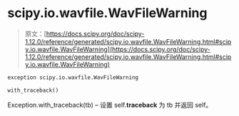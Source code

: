 # scipy.io.wavfile.WavFileWarning

> 原文：[https://docs.scipy.org/doc/scipy-1.12.0/reference/generated/scipy.io.wavfile.WavFileWarning.html#scipy.io.wavfile.WavFileWarning](https://docs.scipy.org/doc/scipy-1.12.0/reference/generated/scipy.io.wavfile.WavFileWarning.html#scipy.io.wavfile.WavFileWarning)

```py
exception scipy.io.wavfile.WavFileWarning
```

```py
with_traceback()
```

Exception.with_traceback(tb) – 设置 self.__traceback__ 为 tb 并返回 self。
